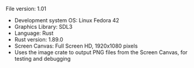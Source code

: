 File version: 1.01

- Development system OS: Linux Fedora 42
- Graphics Library: SDL3
- Language: Rust
- Rust version: 1.89.0
- Screen Canvas: Full Screen HD, 1920x1080 pixels
- Uses the image crate to output PNG files from the Screen Canvas, for testing and debugging

